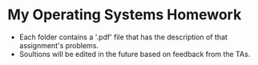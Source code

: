 # My Operating Systems Homework
- Each folder contains a '.pdf' file that has the description of that assignment's problems.
- Soultions will be edited in the future based on feedback from the TAs.